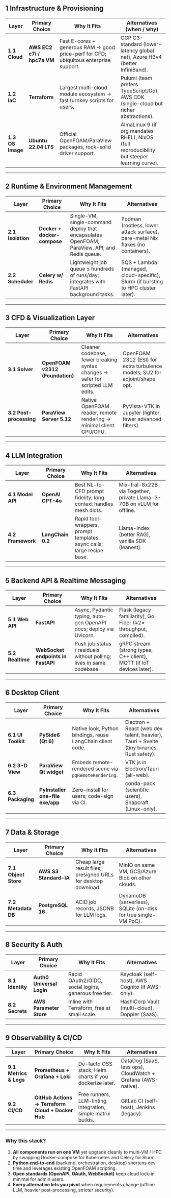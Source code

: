 ## 1  Infrastructure & Provisioning

| Layer | Primary Choice | Why It Fits | Alternatives (when / why) |
|---|---|---|---|
| **1.1 Cloud** | **AWS EC2 c7i / hpc7a VM** | Fast E-cores + generous RAM → good price-perf for CFD; ubiquitous enterprise support. | GCP C3-standard (lower-latency global net), Azure HBv4 (better InfiniBand). |
| **1.2 IaC** | **Terraform** | Largest multi-cloud module ecosystem → fast turnkey scripts for users. | Pulumi (team prefers TypeScript/Go), AWS CDK (single-cloud but richer abstractions). |
| **1.3 OS Image** | **Ubuntu 22.04 LTS** | Official OpenFOAM/ParaView packages, rock-solid driver support. | AlmaLinux 9 (if org mandates RHEL), NixOS (full reproducibility but steeper learning curve). |

---

## 2  Runtime & Environment Management

| Layer | Primary Choice | Why It Fits | Alternatives |
|---|---|---|---|
| **2.1 Isolation** | **Docker + docker-compose** | Single-VM, single-command deploy that encapsulates OpenFOAM, ParaView, API, and Redis queue. | Podman (rootless, lower attack surface), bare-metal Nix flakes (no containers). |
| **2.2 Scheduler** | **Celery w/ Redis** | Lightweight job queue ≤ hundreds of runs/day; integrates with FastAPI background tasks. | SQS + Lambda (managed, cloud-specific), Slurm (if bursting to HPC cluster later). |

---

## 3  CFD & Visualization Layer

| Layer | Primary Choice | Why It Fits | Alternatives |
|---|---|---|---|
| **3.1 Solver** | **OpenFOAM v2312 (Foundation)** | Cleaner codebase, fewer breaking syntax changes → safer for scripted LLM edits. | OpenFOAM 2312 (ESI) for extra turbulence models; SU2 for adjoint/shape opt. |
| **3.2 Post-processing** | **ParaView Server 5.12** | Native OpenFOAM reader, remote rendering → minimal client CPU/GPU. | PyVista-VTK in Jupyter (lighter, fewer advanced filters). |

---

## 4  LLM Integration

| Layer | Primary Choice | Why It Fits | Alternatives |
|---|---|---|---|
| **4.1 Model API** | **OpenAI GPT-4o** | Best NL-to-CFD prompt fidelity; long context handles mesh dicts. | Mix-tral-8x22B via Together, private Llama-3-70B on vLLM for offline. |
| **4.2 Framework** | **LangChain 0.2** | Rapid tool-wrappers, prompt templates, async calls; large recipe base. | Llama-Index (better RAG), vanilla SDK (leanest). |

---

## 5  Backend API & Realtime Messaging

| Layer | Primary Choice | Why It Fits | Alternatives |
|---|---|---|---|
| **5.1 Web API** | **FastAPI** | Async, Pydantic typing, auto-gen OpenAPI docs; deploy via Uvicorn. | Flask (legacy familiarity), Go Fiber (≈2× throughput, compiled). |
| **5.2 Realtime** | **WebSocket endpoints in FastAPI** | Push job status / residuals without polling; lives in same codebase. | gRPC stream (strong types, C++ client), MQTT (if IoT devices later). |

---

## 6  Desktop Client

| Layer | Primary Choice | Why It Fits | Alternatives |
|---|---|---|---|
| **6.1 UI Toolkit** | **PySide6 (Qt 6)** | Native look, Python bindings, reuse LangChain client code. | Electron + React (web dev talent, heavier), Tauri + Svelte (tiny binaries, Rust safety). |
| **6.2 3-D View** | **ParaView Qt widget** | Embeds remote-rendered scene via `pqRemoteRendering`. | VTK.js in Electron/Tauri (all-web). |
| **6.3 Packaging** | **PyInstaller one-file exe/app** | Zero-install for users; code-sign via CI. | conda-pack (scientific users), Snapcraft (Linux-only). |

---

## 7  Data & Storage

| Layer | Primary Choice | Why It Fits | Alternatives |
|---|---|---|---|
| **7.1 Object Store** | **AWS S3 Standard-IA** | Cheap large result files; presigned URLs for desktop download. | MinIO on same VM, GCS/Azure Blob on other clouds. |
| **7.2 Metadata DB** | **PostgreSQL 16** | ACID job records, JSONB for LLM logs. | DynamoDB (serverless), SQLite (on-disk for true single-VM PoC). |

---

## 8  Security & Auth

| Layer | Primary Choice | Why It Fits | Alternatives |
|---|---|---|---|
| **8.1 Identity** | **Auth0 Universal Login** | Rapid OAuth2/OIDC, social logins, generous free tier. | Keycloak (self-host), AWS Cognito (if AWS-only). |
| **8.2 Secrets** | **AWS Parameter Store** | Inline with Terraform, free at small scale. | HashiCorp Vault (multi-cloud), Doppler (SaaS). |

---

## 9  Observability & CI/CD

| Layer | Primary Choice | Why It Fits | Alternatives |
|---|---|---|---|
| **9.1 Metrics & Logs** | **Prometheus + Grafana + Loki** | De-facto OSS stack; Helm charts if you dockerize later. | DataDog (SaaS, less ops), CloudWatch + Grafana (AWS-native). |
| **9.2 CI/CD** | **GitHub Actions → Terraform Cloud + Docker Hub** | Free runners, LLM-linting integration, simple matrix builds. | GitLab CI (self-host), Jenkins (legacy). |

---

### Why this stack?

1. **All components run on one VM** yet upgrade cleanly to multi-VM / HPC by swapping Docker-compose for Kubernetes and Celery for Slurm.  
2. **Python end-to-end** (backend, orchestration, desktop) shortens dev time and leverages existing OpenFOAM scripting.  
3. **Open standards (OpenAPI, OAuth, WebSocket)** keep cloud lock-in minimal for admin users.  
4. **Every alternative lets you pivot** when requirements change (offline LLM, heavier post-processing, stricter security).
